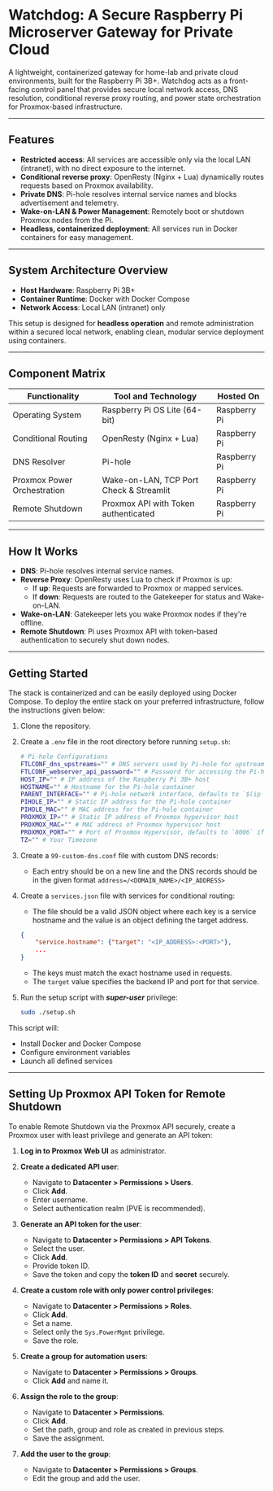 # Watchdog: A Secure Raspberry Pi Microserver Gateway for Private Cloud

A lightweight, containerized gateway for home-lab and private cloud environments, built for the Raspberry Pi 3B+. Watchdog acts as a front-facing control panel that provides secure local network access, DNS resolution, conditional reverse proxy routing, and power state orchestration for Proxmox-based infrastructure.

---

## Features
- **Restricted access**: All services are accessible only via the local LAN (intranet), with no direct exposure to the internet.
- **Conditional reverse proxy**: OpenResty (Nginx + Lua) dynamically routes requests based on Proxmox availability.
- **Private DNS**: Pi-hole resolves internal service names and blocks advertisement and telemetry.
- **Wake-on-LAN & Power Management**: Remotely boot or shutdown Proxmox nodes from the Pi.
- **Headless, containerized deployment**: All services run in Docker containers for easy management.

---

## System Architecture Overview

- **Host Hardware**: Raspberry Pi 3B+
- **Container Runtime**: Docker with Docker Compose
- **Network Access**: Local LAN (intranet) only

This setup is designed for **headless operation** and remote administration within a secured local network, enabling clean, modular service deployment using containers.

---

## Component Matrix

| Functionality               | Tool and Technology                     | Hosted On      |
|-----------------------------|-----------------------------------------|----------------|
| Operating System            | Raspberry Pi OS Lite (64-bit)           | Raspberry Pi   |
| Conditional Routing         | OpenResty (Nginx + Lua)                 | Raspberry Pi   |
| DNS Resolver                | Pi-hole                                 | Raspberry Pi   |
| Proxmox Power Orchestration | Wake-on-LAN, TCP Port Check & Streamlit | Raspberry Pi   |
| Remote Shutdown             | Proxmox API with Token authenticated    | Raspberry Pi   |

---

## How It Works
- **DNS**: Pi-hole resolves internal service names.
- **Reverse Proxy**: OpenResty uses Lua to check if Proxmox is up:
  - If **up**: Requests are forwarded to Proxmox or mapped services.
  - If **down**: Requests are routed to the Gatekeeper for status and Wake-on-LAN.
- **Wake-on-LAN**: Gatekeeper lets you wake Proxmox nodes if they're offline.
- **Remote Shutdown**: Pi uses Proxmox API with token-based authentication to securely shut down nodes.

---

## Getting Started

The stack is containerized and can be easily deployed using Docker Compose. To deploy the entire stack on your preferred infrastructure, follow the instructions given below:

1. Clone the repository.
2. Create a `.env` file in the root directory before running `setup.sh`:
    ```bash
    # Pi-hole Configurations
    FTLCONF_dns_upstreams="" # DNS servers used by Pi-hole for upstream resolution (semicolon separated)
    FTLCONF_webserver_api_password="" # Password for accessing the Pi-hole admin web interface
    HOST_IP="" # IP address of the Raspberry Pi 3B+ host
    HOSTNAME="" # Hostname for the Pi-hole container
    PARENT_INTERFACE="" # Pi-hole network interface, defaults to `$(ip route | grep default | awk '{print $5}')` if not set
    PIHOLE_IP="" # Static IP address for the Pi-hole container
    PIHOLE_MAC="" # MAC address for the Pi-hole container
    PROXMOX_IP="" # Static IP address of Proxmox hypervisor host
    PROXMOX_MAC="" # MAC address of Proxmox hypervisor host
    PROXMOX_PORT="" # Port of Proxmox Hypervisor, defaults to `8006` if not set 
    TZ="" # Your Timezone
    ```
3. Create a `99-custom-dns.conf` file with custom DNS records:
    - Each entry should be on a new line and the DNS records should be in the given format `address=/<DOMAIN_NAME>/<IP_ADDRESS>`
4. Create a `services.json` file with services for conditional routing:
    - The file should be a valid JSON object where each key is a service hostname and the value is an object defining the target address.

    ```json
    {
        "service.hostname": {"target": "<IP_ADDRESS>:<PORT>"},
        ...
    }
    ```
    - The keys must match the exact hostname used in requests.
    - The `target` value specifies the backend IP and port for that service.
5. Run the setup script with **_super-user_** privilege:
    ```bash
    sudo ./setup.sh
    ```

This script will:

- Install Docker and Docker Compose
- Configure environment variables
- Launch all defined services

---

## Setting Up Proxmox API Token for Remote Shutdown

To enable Remote Shutdown via the Proxmox API securely, create a Proxmox user with least privilege and generate an API token:

1. **Log in to Proxmox Web UI** as administrator.

2. **Create a dedicated API user**:
   - Navigate to **Datacenter > Permissions > Users**.
   - Click **Add**.
   - Enter username.
   - Select authentication realm (PVE is recommended).

3. **Generate an API token for the user**:
   - Navigate to **Datacenter > Permissions > API Tokens**.
   - Select the user.
   - Click **Add**.
   - Provide token ID.
   - Save the token and copy the **token ID** and **secret** securely.

4. **Create a custom role with only power control privileges**:
   - Navigate to **Datacenter > Permissions > Roles**.
   - Click **Add**.
   - Set a name.
   - Select only the `Sys.PowerMgmt` privilege.
   - Save the role.

5. **Create a group for automation users**:
   - Navigate to **Datacenter > Permissions > Groups**.
   - Click **Add** and name it.

6. **Assign the role to the group**:
   - Navigate to **Datacenter > Permissions**.
   - Click **Add**.
   - Set the path, group and role as created in previous steps.
   - Save the assignment.

7. **Add the user to the group**:
   - Navigate to **Datacenter > Permissions > Groups**.
   - Edit the group and add the user.